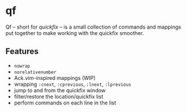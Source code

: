 # qf

Qf – short for *quickfix* – is a small collection of commands and mappings put together to make working with the quickfix smoother.

## Features

* `nowrap`
* `norelativenumber`
* Ack.vim-inspired mappings (WIP)
* wrapping `:cnext`, `:cprevious`, `:lnext`, `:lprevious`
* jump to and from the quickfix window
* filter/restore the location/quickfix list
* perform commands on each line in the list
